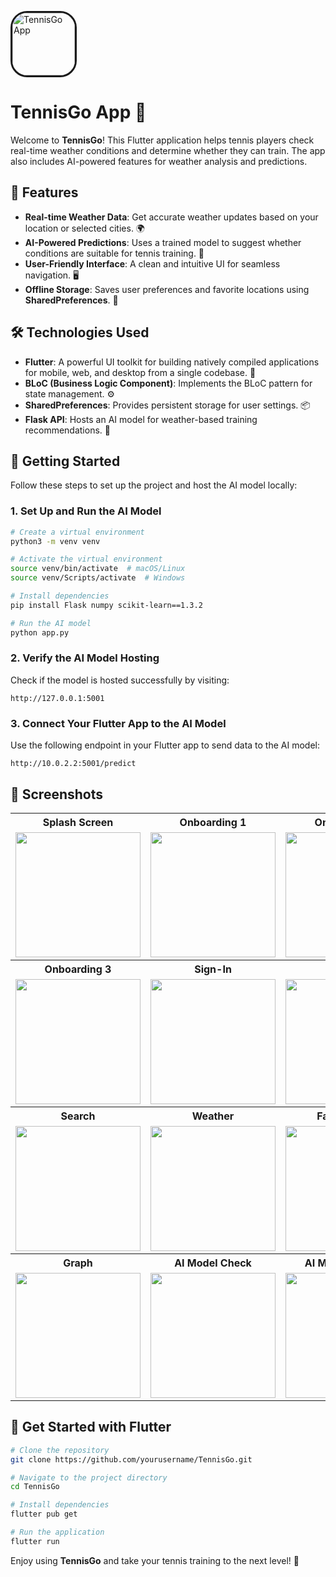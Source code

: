 <p align="">
  <img src="https://github.com/user-attachments/assets/182450ef-9a43-416b-8362-d822efa1d07d" width="100" style="border-radius: 25%; border:  solid;" alt="TennisGo App">
</p>

# TennisGo App 🎾
Welcome to **TennisGo**! This Flutter application helps tennis players check real-time weather conditions and determine whether they can train. The app also includes AI-powered features for weather analysis and predictions.

## 🌟 Features

- **Real-time Weather Data**: Get accurate weather updates based on your location or selected cities. 🌍
- **AI-Powered Predictions**: Uses a trained model to suggest whether conditions are suitable for tennis training. 🎾
- **User-Friendly Interface**: A clean and intuitive UI for seamless navigation. 🖥️
- **Offline Storage**: Saves user preferences and favorite locations using **SharedPreferences**. 💾

## 🛠️ Technologies Used

- **Flutter**: A powerful UI toolkit for building natively compiled applications for mobile, web, and desktop from a single codebase. 📱
- **BLoC (Business Logic Component)**: Implements the BLoC pattern for state management. ⚙️
- **SharedPreferences**: Provides persistent storage for user settings. 📦
- **Flask API**: Hosts an AI model for weather-based training recommendations. 🚀

## 🚀 Getting Started

Follow these steps to set up the project and host the AI model locally:

### 1. Set Up and Run the AI Model

```bash
# Create a virtual environment
python3 -m venv venv

# Activate the virtual environment
source venv/bin/activate  # macOS/Linux
source venv/Scripts/activate  # Windows

# Install dependencies
pip install Flask numpy scikit-learn==1.3.2

# Run the AI model
python app.py
```

### 2. Verify the AI Model Hosting
Check if the model is hosted successfully by visiting:
```
http://127.0.0.1:5001
```

### 3. Connect Your Flutter App to the AI Model
Use the following endpoint in your Flutter app to send data to the AI model:
```
http://10.0.2.2:5001/predict
```

## 📸 Screenshots

<table align="start">
  <tr>
    <th>Splash Screen</th>
    <th>Onboarding 1</th>
    <th>Onboarding 2</th>
  </tr>
  <tr>
    <td><img src="https://github.com/user-attachments/assets/15f77474-d9f2-4f70-934a-7a7d9b18376f" width="200"></td>
    <td><img src="https://github.com/user-attachments/assets/49e1cb8f-501a-48e7-a2a1-9ec92afc1e59" width="200"></td>
    <td><img src="https://github.com/user-attachments/assets/daeadbc2-3532-4d5c-b934-c4a070156643" width="200"></td>
  </tr>
  <tr>
    <th>Onboarding 3</th>
    <th>Sign-In</th>
    <th>Sign-Up</th>
  </tr>
  <tr>
    <td><img src="https://github.com/user-attachments/assets/5f30fc1b-dc25-4afd-ade0-f357f812826b" width="200"></td>
    <td><img src="https://github.com/user-attachments/assets/5cfa36c6-f0e4-4675-951c-993c5a1b26e6" width="200"></td>
    <td><img src="https://github.com/user-attachments/assets/0849916f-f1e0-4ffe-81a8-9f809e0ac99b" width="200"></td>
  </tr>
  <tr>
    <th>Search</th>
    <th>Weather</th>
    <th>Favorite City</th>
  </tr>
  <tr>
    <td><img src="https://github.com/user-attachments/assets/21b40f41-da80-4e01-b7b3-ad77c6cb968a" width="200"></td>
    <td><img src="https://github.com/user-attachments/assets/7ae648f5-0e37-4ca7-ab53-cde138891525" width="200"></td>
    <td><img src="https://github.com/user-attachments/assets/00e614de-8726-4690-9212-8dbf9a74663d" width="200"></td>
  </tr>
  <tr>
    <th>Graph</th>
    <th>AI Model Check</th>
    <th>AI Model Check 2</th>
  </tr>
  <tr>
    <td><img src="https://github.com/user-attachments/assets/6d1887c0-1d89-4e62-9e0c-ac3988cd87c3" width="200"></td>
    <td><img src="https://github.com/user-attachments/assets/6ca3cd50-26d0-4862-b235-3a00ffdfea2a" width="200"></td>
    <td><img src="https://github.com/user-attachments/assets/ddf7b87a-969a-434c-8554-f16ced1253be" width="200"></td>
  </tr>
</table>

## 🎾 Get Started with Flutter

```bash
# Clone the repository
git clone https://github.com/yourusername/TennisGo.git

# Navigate to the project directory
cd TennisGo

# Install dependencies
flutter pub get

# Run the application
flutter run
```

Enjoy using **TennisGo** and take your tennis training to the next level! 🚀

